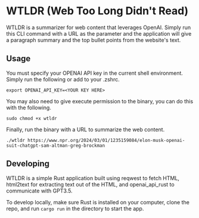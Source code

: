 # WTLDR (Web Too Long Didn't Read)

WTLDR is a summarizer for web content that leverages OpenAI. Simply run this CLI command with a URL as the parameter and the application will give a paragraph summary and the top bullet points from the website's text.

## Usage

You must specify your OPENAI API key in the current shell environment. Simply run the following or add to your .zshrc.

`export OPENAI_API_KEY=<YOUR KEY HERE>`

You may also need to give execute permission to the binary, you can do this with the following.

`sudo chmod +x wtldr`

Finally, run the binary with a URL to summarize the web content.

`./wtldr https://www.npr.org/2024/03/01/1235159084/elon-musk-openai-suit-chatgpt-sam-altman-greg-brockman`

## Developing

WTLDR is a simple Rust application built using reqwest to fetch HTML, html2text for extracting text out of the HTML, and openai_api_rust to communicate with GPT3.5.

To develop locally, make sure Rust is installed on your computer, clone the repo, and run `cargo run` in the directory to start the app.
